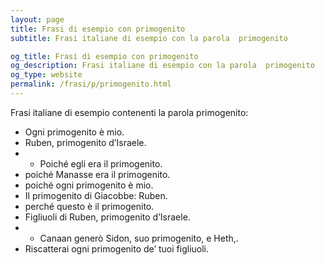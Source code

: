 ```yaml
---
layout: page
title: Frasi di esempio con primogenito 
subtitle: Frasi italiane di esempio con la parola  primogenito

og_title: Frasi di esempio con primogenito 
og_description: Frasi italiane di esempio con la parola  primogenito
og_type: website
permalink: /frasi/p/primogenito.html
---
```


Frasi italiane di esempio contenenti la parola primogenito:


- Ogni primogenito è mio.
- Ruben, primogenito d’Israele.
- - Poiché egli era il primogenito.
- poiché Manasse era il primogenito.
- poiché ogni primogenito è mio.
- Il primogenito di Giacobbe: Ruben.
- perché questo è il primogenito.
- Figliuoli di Ruben, primogenito d’Israele.
- - Canaan generò Sidon, suo primogenito, e Heth,.
- Riscatterai ogni primogenito de’ tuoi figliuoli.
